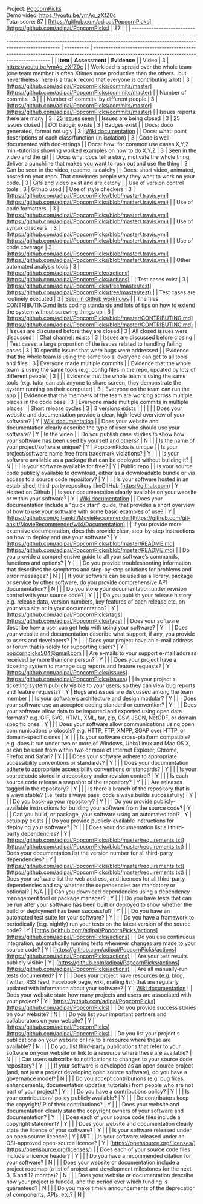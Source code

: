 Project: [PopcornPicks](https://github.com/adipai/PopcornPicks)  
Demo video: https://youtu.be/ymAo_zXfZ0c <br/>
Total score: 87
| [https://github.com/adipai/PopcornPicks](https://github.com/adipai/PopcornPicks)                                                                                                                             | 87         |                                                                                                                                            |
| ------------------------------------------------------------------------------------------------------------------------------------------------------------------------------------------------------------ | ---------- | ------------------------------------------------------------------------------------------------------------------------------------------ |
| **Item**                                                                                                                                                                                                        | **Assessment** | **Evidence**                                                                                                                                   |
| Video                                                                                                                                                                                                        | 3          | https://youtu.be/ymAo_zXfZ0c                                                                                                                                          |
| Workload is spread over the whole team (one team member is often Xtimes more productive than the others...but nevertheless, here is a track record that everyone is contributing a lot)                      | 3          | [https://github.com/adipai/PopcornPicks/commits/master](https://github.com/adipai/PopcornPicks/commits/master)                             |
| Number of commits                                                                                                                                                                                            | 3          |                                                                                                                                            |
| Number of commits: by different people                                                                                                                                                                       | 3          | [https://github.com/adipai/PopcornPicks/commits/master](https://github.com/adipai/PopcornPicks/commits/master)                             |
| Issues reports: there are many                                                                                                                                                                               | 3          | [25 issues seen](https://github.com/adipai/PopcornPicks/issues)                                                                            |
| Issues are being closed                                                                                                                                                                                      | 3          | 25 issues closed                                                                                                                           |
| DOI badge: exists                                                                                                                                                                                            | 3          | Badges exist                                                                                                                               |
| Docs: doco generated, format not ugly                                                                                                                                                                        | 3          | [Wiki documentation](https://github.com/adipai/PopcornPicks/wiki)                                                                          |
| Docs: what: point descriptions of each class/function (in isolation)                                                                                                                                         | 3          | Code is well-documented with doc-strings                                                                                                   |
| Docs: how: for common use cases X,Y,Z mini-tutorials showing worked examples on how to do X,Y,Z                                                                                                              | 3          | Seen in the video and the gif                                                                                                              |
| Docs: why: docs tell a story, motivate the whole thing, deliver a punchline that makes you want to rush out and use the thing                                                                                | 3          | Can be seen in the video, readme, is catchy                                                                                                |
| Docs: short video, animated, hosted on your repo. That convinces people why they want to work on your code.                                                                                                  | 3          | Gifs and video exist and are catchy                                                                                                        |
| Use of version control tools                                                                                                                                                                                 | 3          | Github used                                                                                                                                |
| Use of style checkers                                                                                                                                                                                        | 3          | [https://github.com/adipai/PopcornPicks/blob/master/.travis.yml](https://github.com/adipai/PopcornPicks/blob/master/.travis.yml)           |
| Use of code formatters.                                                                                                                                                                                      | 3          | [https://github.com/adipai/PopcornPicks/blob/master/.travis.yml](https://github.com/adipai/PopcornPicks/blob/master/.travis.yml)           |
| Use of syntax checkers.                                                                                                                                                                                      | 3          | [https://github.com/adipai/PopcornPicks/blob/master/.travis.yml](https://github.com/adipai/PopcornPicks/blob/master/.travis.yml)           |
| Use of code coverage                                                                                                                                                                                         | 3          | [https://github.com/adipai/PopcornPicks/blob/master/.travis.yml](https://github.com/adipai/PopcornPicks/blob/master/.travis.yml)           |
| Other automated analysis tools                                                                                                                                                                               | 3          | [https://github.com/adipai/PopcornPicks/actions](https://github.com/adipai/PopcornPicks/actions)                                           |
| Test cases exist                                                                                                                                                                                             | 3          | [https://github.com/adipai/PopcornPicks/tree/master/test](https://github.com/adipai/PopcornPicks/tree/master/test)                         |
| Test cases are routinely executed                                                                                                                                                                            | 3          | [Seen in Github workflows](https://github.com/adipai/PopcornPicks/actions)                                                                 |
| The files CONTRIBUTING.md lists coding standards and lots of tips on how to extend the system without screwing things up                                                                                     | 3          | [https://github.com/adipai/PopcornPicks/blob/master/CONTRIBUTING.md](https://github.com/adipai/PopcornPicks/blob/master/CONTRIBUTING.md)   |
| Issues are discussed before they are closed                                                                                                                                                                  | 3          | All closed issues were discussed                                                                                                           |
| Chat channel: exists                                                                                                                                                                                         | 3          | Issues are discussed before closing                                                                                                        |
| Test cases: a large proportion of the issues related to handling failing cases                                                                                                                               | 3          | 10 specific issues that were bugs were addressed                                                                                           |
| Evidence that the whole team is using the same tools: everyone can get to all tools and files                                                                                                                | 3          | Everyone made multiple commits                                                                                                             |
| Evidence that the whole team is using the same tools (e.g. config files in the repo, updated by lots of different people)                                                                                    | 3          |                                                                                                                                            |
| Evidence that the whole team is using the same tools (e.g. tutor can ask anyone to share screen, they demonstrate the system running on their computer)                                                      | 3          | Everyone on the team can run the app                                                                                                       |
| Evidence that the members of the team are working across multiple places in the code base                                                                                                                    | 3          | Everyone made multiple commits in multiple places                                                                                          |
| Short release cycles                                                                                                                                                                                         | 3          | [3 versions exists](https://github.com/adipai/PopcornPicks/releases)                                                                       |
|                                                                                                                                                                                                              |            |                                                                                                                                            |
| Does your website and documentation provide a clear, high-level overview of your software?                                                                                                                   | Y          | [Wiki documentation](https://github.com/adipai/PopcornPicks/wiki)                                                                          |
| Does your website and documentation clearly describe the type of user who should use your software?                                                                                                          | Y          | In the video                                                                                                                               |
| Do you publish case studies to show how your software has been used by yourself and others?                                                                                                                  | N          |                                                                                                                                            |
| Is the name of your project/software unique?                                                                                                                                                                 | Y          | PopcornPicks is unique                                                                                                                     |
| Is your project/software name free from trademark violations?                                                                                                                                                | Y          |                                                                                                                                            |
| Is your software available as a package that can be deployed without building it?                                                                                                                            | N          |                                                                                                                                            |
| Is your software available for free?                                                                                                                                                                         | Y          | Public repo                                                                                                                                |
| Is your source code publicly available to download, either as a downloadable bundle or via access to a source code repository?                                                                               | Y          |                                                                                                                                            |
| Is your software hosted in an established, third-party repository likeGitHub (https://github.com)                                                                                                            | Y          | Hosted on Github                                                                                                                           |
| Is your documentation clearly available on your website or within your software?                                                                                                                             | Y          | [Wiki documentation](https://github.com/adipai/PopcornPicks/wiki)                                                                          |
| Does your documentation include a "quick start" guide, that provides a short overview of how to use your software with some basic examples of use?                                                           | Y          | [https://github.com/git-ankit/MovieRecommender](https://github.com/git-ankit/MovieRecommender/wiki/Documentation)                          |
| If you provide more extensive documentation, does this provide clear, step-by-step instructions on how to deploy and use your software?                                                                      | Y          | [https://github.com/adipai/PopcornPicks/blob/master/README.md](https://github.com/adipai/PopcornPicks/blob/master/README.md)               |
| Do you provide a comprehensive guide to all your software’s commands, functions and options?                                                                                                                 | Y          |                                                                                                                                            |
| Do you provide troubleshooting information that describes the symptoms and step-by-step solutions for problems and error messages?                                                                           | N          |                                                                                                                                            |
| If your software can be used as a library, package or service by other software, do you provide comprehensive API documentation?                                                                             | N          |                                                                                                                                            |
| Do you store your documentation under revision control with your source code?                                                                                                                                | Y          |                                                                                                                                            |
| Do you publish your release history e.g. release data, version numbers, key features of each release etc. on your web site or in your documentation?                                                         | Y          | [https://github.com/adipai/PopcornPicks/tags](https://github.com/adipai/PopcornPicks/tags)                                                 |
| Does your software describe how a user can get help with using your software?                                                                                                                                | Y          |                                                                                                                                            |
| Does your website and documentation describe what support, if any, you provide to users and developers?                                                                                                      | Y          |                                                                                                                                            |
| Does your project have an e-mail address or forum that is solely for supporting users?                                                                                                                       | Y          | [popcornpicks504@gmail.com](mailto:popcornpicks504@gmail.com)                                                                              |
| Are e-mails to your support e-mail address received by more than one person?                                                                                                                                 | Y          |                                                                                                                                            |
| Does your project have a ticketing system to manage bug reports and feature requests?                                                                                                                        | Y          | [https://github.com/adipai/PopcornPicks/issues](https://github.com/adipai/PopcornPicks/issues)                                             |
| Is your project's ticketing system publicly visible to your users, so they can view bug reports and feature requests?                                                                                        | Y          | Bugs and issues are discussed among the team member                                                                                        |
| Is your software’s architecture and design modular?                                                                                                                                                          | Y          |                                                                                                                                            |
| Does your software use an accepted coding standard or convention?                                                                                                                                            | Y          |                                                                                                                                            |
| Does your software allow data to be imported and exported using open data formats? e.g. GIF, SVG, HTML, XML, tar, zip, CSV, JSON, NetCDF, or domain specific ones                                            | Y          |                                                                                                                                            |
| Does your software allow communications using open communications protocols? e.g. HTTP, FTP, XMPP, SOAP over HTTP, or domain-specific ones                                                                   | Y          |                                                                                                                                            |
| Is your software cross-platform compatible? e.g. does it run under two or more of Windows, Unix/Linux and Mac OS X, or can be used from within two or more of Internet Explorer, Chrome, Firefox and Safari? | Y          |                                                                                                                                            |
| Does your software adhere to appropriate accessibility conventions or standards?                                                                                                                             | Y          |                                                                                                                                            |
| Does your documentation adhere to appropriate accessibility conventions or standards?                                                                                                                        | Y          |                                                                                                                                            |
| Is your source code stored in a repository under revision control?                                                                                                                                           | Y          |                                                                                                                                            |
| Is each source code release a snapshot of the repository?                                                                                                                                                    | Y          |                                                                                                                                            |
| Are releases tagged in the repository?                                                                                                                                                                       | Y          |                                                                                                                                            |
| Is there a branch of the repository that is always stable? (i.e. tests always pass, code always builds successfully)                                                                                         | Y          |                                                                                                                                            |
| Do you back-up your repository?                                                                                                                                                                              | Y          |                                                                                                                                            |
| Do you provide publicly-available instructions for building your software from the source code?                                                                                                              | Y          |                                                                                                                                            |
| Can you build, or package, your software using an automated tool?                                                                                                                                            | Y          | setup.py exists                                                                                                                            |
| Do you provide publicly-available instructions for deploying your software?                                                                                                                                  | Y          |                                                                                                                                            |
| Does your documentation list all third-party dependencies?                                                                                                                                                   | Y          | [https://github.com/adipai/PopcornPicks/blob/master/requirements.txt](https://github.com/adipai/PopcornPicks/blob/master/requirements.txt) |
| Does your documentation list the version number for all third-party dependencies?                                                                                                                            | Y          | [https://github.com/adipai/PopcornPicks/blob/master/requirements.txt](https://github.com/adipai/PopcornPicks/blob/master/requirements.txt) |
| Does your software list the web address, and licences for all third-party dependencies and say whether the dependencies are mandatory or optional?                                                           | N/A        |                                                                                                                                            |
| Can you download dependencies using a dependency management tool or package manager?                                                                                                                         | Y          |                                                                                                                                            |
| Do you have tests that can be run after your software has been built or deployed to show whether the build or deployment has been successful?                                                                | Y          |                                                                                                                                            |
| Do you have an automated test suite for your software?                                                                                                                                                       | Y          |                                                                                                                                            |
| Do you have a framework to periodically (e.g. nightly) run your tests on the latest version of the source code?                                                                                              | Y          | [https://github.com/adipai/PopcornPicks/actions](https://github.com/adipai/PopcornPicks/actions)                                           |
| Do you use continuous integration, automatically running tests whenever changes are made to your source code?                                                                                                | Y          | [https://github.com/adipai/PopcornPicks/actions](https://github.com/adipai/PopcornPicks/actions)                                           |
| Are your test results publicly visible                                                                                                                                                                       | Y          | [https://github.com/adipai/PopcornPicks/actions](https://github.com/adipai/PopcornPicks/actions)                                           |
| Are all manually-run tests documented?                                                                                                                                                                       | Y          |                                                                                                                                            |
| Does your project have resources (e.g. blog, Twitter, RSS feed, Facebook page, wiki, mailing list) that are regularly updated with information about your software?                                          | Y          | [Wiki documentation](https://github.com/adipai/PopcornPicks/wiki)                                                                          |
| Does your website state how many projects and users are associated with your project?                                                                                                                        | Y          | [https://github.com/adipai/PopcornPicks](https://github.com/adipai/PopcornPicks)                                                           |
| Do you provide success stories on your website?                                                                                                                                                              | N          |                                                                                                                                            |
| Do you list your important partners and collaborators on your website?                                                                                                                                       | Y          | [https://github.com/adipai/PopcornPicks](https://github.com/adipai/PopcornPicks)                                                           |
| Do you list your project's publications on your website or link to a resource where these are available?                                                                                                     | N          |                                                                                                                                            |
| Do you list third-party publications that refer to your software on your website or link to a resource where these are available?                                                                            | N          |                                                                                                                                            |
| Can users subscribe to notifications to changes to your source code repository?                                                                                                                              | Y          |                                                                                                                                            |
| If your software is developed as an open source project (and, not just a project developing open source software), do you have a governance model?                                                           | N          |                                                                                                                                            |
| Do you accept contributions (e.g. bug fixes, enhancements, documentation updates, tutorials) from people who are not part of your project?                                                                   | Y          |                                                                                                                                            |
| Do you have a contributions policy?                                                                                                                                                                          | Y          |                                                                                                                                            |
| Is your contributions' policy publicly available?                                                                                                                                                            | Y          |                                                                                                                                            |
| Do contributors keep the copyright/IP of their contributions?                                                                                                                                                | Y          |                                                                                                                                            |
| Does your website and documentation clearly state the copyright owners of your software and documentation?                                                                                                   | Y          |                                                                                                                                            |
| Does each of your source code files include a copyright statement?                                                                                                                                           | Y          |                                                                                                                                            |
| Does your website and documentation clearly state the licence of your software?                                                                                                                              | Y          |                                                                                                                                            |
| Is your software released under an open source licence?                                                                                                                                                      | Y          | MIT                                                                                                                                        |
| Is your software released under an OSI-approved open-source licence?                                                                                                                                         | Y          | [https://opensource.org/licenses/](https://opensource.org/licenses/)                                                                       |
| Does each of your source code files include a licence header?                                                                                                                                                | Y          |                                                                                                                                            |
| Do you have a recommended citation for your software?                                                                                                                                                        | N          |                                                                                                                                            |
| Does your website or documentation include a project roadmap (a list of project and development milestones for the next 3, 6 and 12 months)?                                                                 | N          |                                                                                                                                            |
| Does your website or documentation describe how your project is funded, and the period over which funding is guaranteed?                                                                                     | N          |                                                                                                                                            |
| Do you make timely announcements of the deprecation of components, APIs, etc.?                                                                                                                               | N          |
